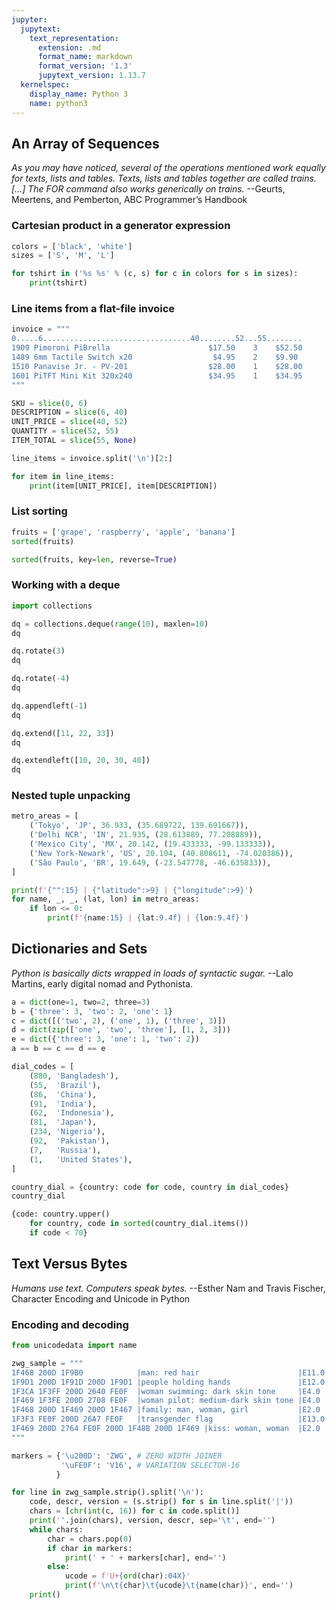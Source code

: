 ```yaml
---
jupyter:
  jupytext:
    text_representation:
      extension: .md
      format_name: markdown
      format_version: '1.3'
      jupytext_version: 1.13.7
  kernelspec:
    display_name: Python 3
    name: python3
---
```


<!-- #region id="zame09hpsG9V" -->
## An Array of Sequences

*As you may have noticed, several of the operations mentioned work equally for texts, lists and tables. Texts, lists and tables together are called trains. […] The FOR command also works generically on trains.* --Geurts, Meertens, and Pemberton, ABC Programmer’s Handbook
<!-- #endregion -->

<!-- #region id="EZsA-9Iw1D8Q" -->
### Cartesian product in a generator expression
<!-- #endregion -->

```python colab={"base_uri": "https://localhost:8080/"} id="-6xq0mwG1OTq" executionInfo={"status": "ok", "timestamp": 1630490926257, "user_tz": -330, "elapsed": 470, "user": {"displayName": "Sparsh Agarwal", "photoUrl": "", "userId": "13037694610922482904"}} outputId="b7614009-0e96-48a2-82e3-f467ad2467de"
colors = ['black', 'white']
sizes = ['S', 'M', 'L']

for tshirt in ('%s %s' % (c, s) for c in colors for s in sizes):
    print(tshirt)
```

<!-- #region id="5tweotjD1Rfw" -->
### Line items from a flat-file invoice
<!-- #endregion -->

```python colab={"base_uri": "https://localhost:8080/"} id="Kc3TLEUP1lYW" executionInfo={"status": "ok", "timestamp": 1630491045529, "user_tz": -330, "elapsed": 519, "user": {"displayName": "Sparsh Agarwal", "photoUrl": "", "userId": "13037694610922482904"}} outputId="db3f9a60-d0fa-4898-f00e-7a27552eddb7"
invoice = """
0.....6.................................40........52...55........
1909 Pimoroni PiBrella                      $17.50    3    $52.50
1489 6mm Tactile Switch x20                  $4.95    2    $9.90
1510 Panavise Jr. - PV-201                  $28.00    1    $28.00
1601 PiTFT Mini Kit 320x240                 $34.95    1    $34.95
"""

SKU = slice(0, 6)
DESCRIPTION = slice(6, 40)
UNIT_PRICE = slice(40, 52)
QUANTITY = slice(52, 55)
ITEM_TOTAL = slice(55, None)

line_items = invoice.split('\n')[2:]

for item in line_items:
    print(item[UNIT_PRICE], item[DESCRIPTION])
```

<!-- #region id="1Bfedg-h1ugd" -->
### List sorting
<!-- #endregion -->

```python colab={"base_uri": "https://localhost:8080/"} id="-xckY-pc2R7x" executionInfo={"status": "ok", "timestamp": 1630491197290, "user_tz": -330, "elapsed": 445, "user": {"displayName": "Sparsh Agarwal", "photoUrl": "", "userId": "13037694610922482904"}} outputId="51415f38-eb70-4502-fed3-c1ddaccffca4"
fruits = ['grape', 'raspberry', 'apple', 'banana']
sorted(fruits)
```

```python colab={"base_uri": "https://localhost:8080/"} id="aWsp4qEb2Tqa" executionInfo={"status": "ok", "timestamp": 1630491203966, "user_tz": -330, "elapsed": 420, "user": {"displayName": "Sparsh Agarwal", "photoUrl": "", "userId": "13037694610922482904"}} outputId="0f08f4cf-1fad-4363-f48c-683a490a3dce"
sorted(fruits, key=len, reverse=True)
```

<!-- #region id="MY5OQuTj2VU0" -->
### Working with a deque
<!-- #endregion -->

```python colab={"base_uri": "https://localhost:8080/"} id="a7_lcg9e3ZuQ" executionInfo={"status": "ok", "timestamp": 1630491514401, "user_tz": -330, "elapsed": 481, "user": {"displayName": "Sparsh Agarwal", "photoUrl": "", "userId": "13037694610922482904"}} outputId="21471b02-00de-4da4-bc3e-c5826dafe7c1"
import collections

dq = collections.deque(range(10), maxlen=10)
dq
```

```python colab={"base_uri": "https://localhost:8080/"} id="idwgmpsj3g75" executionInfo={"status": "ok", "timestamp": 1630491563627, "user_tz": -330, "elapsed": 452, "user": {"displayName": "Sparsh Agarwal", "photoUrl": "", "userId": "13037694610922482904"}} outputId="9079bfa2-4354-466d-af61-f9cc74a6c54c"
dq.rotate(3)
dq
```

```python colab={"base_uri": "https://localhost:8080/"} id="rzmwt_Ud3jf7" executionInfo={"status": "ok", "timestamp": 1630491566956, "user_tz": -330, "elapsed": 434, "user": {"displayName": "Sparsh Agarwal", "photoUrl": "", "userId": "13037694610922482904"}} outputId="26746df9-898b-4427-fb5f-f7fb4d3ef698"
dq.rotate(-4)
dq
```

```python colab={"base_uri": "https://localhost:8080/"} id="cQwzVjxr3jVY" executionInfo={"status": "ok", "timestamp": 1630491570264, "user_tz": -330, "elapsed": 689, "user": {"displayName": "Sparsh Agarwal", "photoUrl": "", "userId": "13037694610922482904"}} outputId="4a59d3a7-ec2d-4de3-eb05-f6a1b191f231"
dq.appendleft(-1)
dq
```

```python colab={"base_uri": "https://localhost:8080/"} id="eU3Ozg5h3jTl" executionInfo={"status": "ok", "timestamp": 1630491571666, "user_tz": -330, "elapsed": 16, "user": {"displayName": "Sparsh Agarwal", "photoUrl": "", "userId": "13037694610922482904"}} outputId="3d76ea2b-c9a8-43ef-f49b-e57cc9e005ae"
dq.extend([11, 22, 33])
dq
```

```python colab={"base_uri": "https://localhost:8080/"} id="e5ky-ED63jRJ" executionInfo={"status": "ok", "timestamp": 1630491572977, "user_tz": -330, "elapsed": 8, "user": {"displayName": "Sparsh Agarwal", "photoUrl": "", "userId": "13037694610922482904"}} outputId="37a20ba0-39eb-4cef-d6a8-9461d3f69759"
dq.extendleft([10, 20, 30, 40])
dq
```

<!-- #region id="nmntjcMM3jOp" -->
### Nested tuple unpacking
<!-- #endregion -->

```python colab={"base_uri": "https://localhost:8080/"} id="cFqg_jIS34Sh" executionInfo={"status": "ok", "timestamp": 1630491655863, "user_tz": -330, "elapsed": 737, "user": {"displayName": "Sparsh Agarwal", "photoUrl": "", "userId": "13037694610922482904"}} outputId="e84c4792-e15e-496a-934a-2378215054f5"
metro_areas = [
    ('Tokyo', 'JP', 36.933, (35.689722, 139.691667)),
    ('Delhi NCR', 'IN', 21.935, (28.613889, 77.208889)),
    ('Mexico City', 'MX', 20.142, (19.433333, -99.133333)),
    ('New York-Newark', 'US', 20.104, (40.808611, -74.020386)),
    ('São Paulo', 'BR', 19.649, (-23.547778, -46.635833)),
]

print(f'{"":15} | {"latitude":>9} | {"longitude":>9}')
for name, _, _, (lat, lon) in metro_areas:
    if lon <= 0:
        print(f'{name:15} | {lat:9.4f} | {lon:9.4f}')
```

<!-- #region id="hXRyT2S54Bqw" -->
## Dictionaries and Sets
<!-- #endregion -->

<!-- #region id="3wMioudd5SPh" -->
*Python is basically dicts wrapped in loads of syntactic sugar.* --Lalo Martins, early digital nomad and Pythonista.
<!-- #endregion -->

```python colab={"base_uri": "https://localhost:8080/"} id="XgrJHp_25Pa4" executionInfo={"status": "ok", "timestamp": 1630492378347, "user_tz": -330, "elapsed": 655, "user": {"displayName": "Sparsh Agarwal", "photoUrl": "", "userId": "13037694610922482904"}} outputId="dd04e00f-1f44-411f-9eee-79695bf33962"
a = dict(one=1, two=2, three=3)
b = {'three': 3, 'two': 2, 'one': 1}
c = dict([('two', 2), ('one', 1), ('three', 3)])
d = dict(zip(['one', 'two', 'three'], [1, 2, 3]))
e = dict({'three': 3, 'one': 1, 'two': 2})
a == b == c == d == e
```

```python colab={"base_uri": "https://localhost:8080/"} id="3fdaezBl6z8X" executionInfo={"status": "ok", "timestamp": 1630492435279, "user_tz": -330, "elapsed": 702, "user": {"displayName": "Sparsh Agarwal", "photoUrl": "", "userId": "13037694610922482904"}} outputId="60132fde-fb63-46ce-ad1a-5e3fadc65302"
dial_codes = [
    (880, 'Bangladesh'),
    (55,  'Brazil'),
    (86,  'China'),
    (91,  'India'),
    (62,  'Indonesia'),
    (81,  'Japan'),
    (234, 'Nigeria'),
    (92,  'Pakistan'),
    (7,   'Russia'),
    (1,   'United States'),
]

country_dial = {country: code for code, country in dial_codes}
country_dial
```

```python colab={"base_uri": "https://localhost:8080/"} id="C69sZmDB7B2m" executionInfo={"status": "ok", "timestamp": 1630492437258, "user_tz": -330, "elapsed": 6, "user": {"displayName": "Sparsh Agarwal", "photoUrl": "", "userId": "13037694610922482904"}} outputId="2563a635-de7d-4408-f565-663c10c9b422"
{code: country.upper() 
    for country, code in sorted(country_dial.items())
    if code < 70}
```

<!-- #region id="bO96AWDI7CcH" -->
## Text Versus Bytes
<!-- #endregion -->

<!-- #region id="CEhrfKoKJm8H" -->
*Humans use text. Computers speak bytes.* --Esther Nam and Travis Fischer, Character Encoding and Unicode in Python
<!-- #endregion -->

<!-- #region id="rc2lqzJgJqyR" -->
### Encoding and decoding
<!-- #endregion -->

```python id="kq-INBXIJu0I"
from unicodedata import name

zwg_sample = """
1F468 200D 1F9B0            |man: red hair                      |E11.0
1F9D1 200D 1F91D 200D 1F9D1 |people holding hands               |E12.0
1F3CA 1F3FF 200D 2640 FE0F  |woman swimming: dark skin tone     |E4.0
1F469 1F3FE 200D 2708 FE0F  |woman pilot: medium-dark skin tone |E4.0
1F468 200D 1F469 200D 1F467 |family: man, woman, girl           |E2.0
1F3F3 FE0F 200D 26A7 FE0F   |transgender flag                   |E13.0
1F469 200D 2764 FE0F 200D 1F48B 200D 1F469 |kiss: woman, woman  |E2.0
"""

markers = {'\u200D': 'ZWG', # ZERO WIDTH JOINER
           '\uFE0F': 'V16', # VARIATION SELECTOR-16
          }

for line in zwg_sample.strip().split('\n'):
    code, descr, version = (s.strip() for s in line.split('|'))
    chars = [chr(int(c, 16)) for c in code.split()]
    print(''.join(chars), version, descr, sep='\t', end='')
    while chars:
        char = chars.pop(0)
        if char in markers:
            print(' + ' + markers[char], end='')
        else:
            ucode = f'U+{ord(char):04X}'
            print(f'\n\t{char}\t{ucode}\t{name(char)}', end='')
    print()
```
